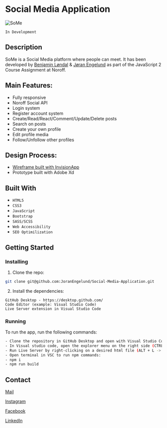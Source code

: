 # Social Media Application

![SoMe](https://user-images.githubusercontent.com/56642663/206691346-7e5979df-7693-42b6-9675-590a83a7c264.png)

```In Development```

## Description

SoMe is a Social Media platform where people can meet. It has been developed by [Benjamin Løndal](https://github.com/dvergnir) & [Jøran Engelund](https://github.com/JoranEngelund) as part of the JavaScript 2 Course Assignment at Noroff.

## Main Features:
- Fully responsive
- Noroff Social API
- Login system
- Register account system
- Create/Read/React/Comment/Update/Delete posts
- Search on posts
- Create your own profile
- Edit profile media
- Follow/Unfollow other profiles

## Design Process:
- [Wireframe built with InvisionApp](https://www.invisionapp.com/)
- Prototype built with Adobe Xd

## Built With

- ```HTML5```
- ```CSS3```
- ```JavaScript```
- ```Bootstrap```
- ```SASS/SCSS```
- ```Web Accessibility```
- ```SEO Optimilization```


## Getting Started

### Installing


1. Clone the repo:

```bash
git clone git@github.com:JoranEngelund/Social-Media-Application.git

```

2. Install the dependencies:

```
GitHub Desktop - https://desktop.github.com/
Code Editor (example: Visual Studio Code)
Live Server extension in Visual Studio Code
```

### Running

To run the app, run the following commands:

```bash
- Clone the repository in GitHub Desktop and open with Visual Studio Code from the menu (CTRL + SHIFT + A)
- In Visual studio code, open the explorer menu on the right side (CTRL + SHIFT + E)
- Run Live Server by right-clicking on a desired html file (ALT + L -> ALT + O)
- Open terminal in VSC to run npm commands:
- npm i
- npm run build
```

## Contact

[Mail](mailto:joranengelund@hotmail.com)

[Instagram](https://www.instagram.com/joranengelund/)

[Facebook](https://www.facebook.com/joranengelund)

[LinkedIn](https://www.linkedin.com/in/j%C3%B8ran-engelund-937649252/)
